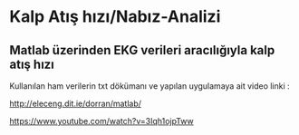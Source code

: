 # Kalp Atış hızı/Nabız-Analizi

## Matlab üzerinden EKG verileri aracılığıyla kalp atış hızı 


Kullanılan ham verilerin txt dökümanı ve yapılan uygulamaya ait video linki :

http://eleceng.dit.ie/dorran/matlab/

https://www.youtube.com/watch?v=3Iqh1ojpTww

